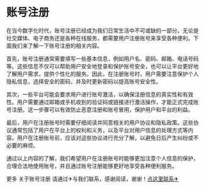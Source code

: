 # 账号注册

在当今数字化时代，账号注册已经成为我们日常生活中不可或缺的一部分。无论是社交媒体、电子商务还是各种在线服务，都需要用户注册账号来享受各种便利。下面我们来了解一下账号注册的相关内容。

首先，账号注册通常需要填写一些基本信息，例如用户名、密码、邮箱、电话号码等。这些信息不仅可以帮助用户安全地登录和保护账号安全，也可以让平台更好地了解用户需求，提供个性化的服务。因此，在注册账号时，用户需要注意保护个人隐私信息，选择安全的密码，并及时更新密码以提高账号安全性。

其次，一些平台可能会要求用户进行账号激活，以确保注册信息的真实性和有效性。用户需要通过邮箱或手机收到的验证码或链接进行激活操作，才能正式完成账号注册。这一步骤可以有效防止恶意注册和账号冒用，保护用户和平台的利益。

最后，用户在注册账号时需要仔细阅读并同意相关的用户协议和隐私政策。这些协议通常包括了用户在平台上的权利和义务，以及平台对用户信息的处理方式等内容。用户在注册账号前，应该对这些协议进行充分了解，以避免日后产生纠纷或不必要的麻烦。

通过以上内容的了解，我们希望用户在注册账号时能够更加注意个人信息的保护，合理合法地使用账号，并且通过账号注册能够更好地享受各种便利服务。

更多 关于账号注册 请通过✈与我们联系，感谢阅读，谢谢！[点这里联系✈](https://jiema.k02.cc)